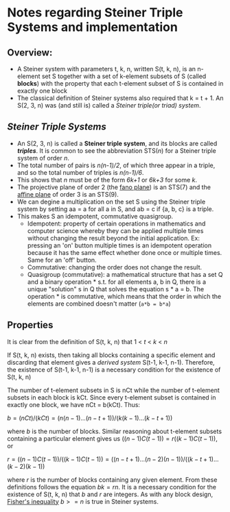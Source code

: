 # Notes regarding Steiner Triple Systems and implementation

## Overview:

- A Steiner system with parameters t, k, n, written S(t, k, n), is an n-element set S together with a set of k-element subsets of S (called **blocks**) with the property that each t-element subset of S is contained in exactly one block
 - The classical definition of Steiner systems also required that k = t + 1. An S(2, 3, n) was (and still is) called a *Steiner triple(or triad) system*.

## *Steiner Triple Systems*

- An S(2, 3, n) is called a **Steiner triple system**, and its blocks are called ***triples***. It is common to see the abbreviation STS(*n*) for a Steiner triple system of order *n*.
- The total number of pairs is *n(n-1)/2*, of which three appear in a triple, and so the total number of triples is *n(n-1)/6*.
 - This shows that *n* must be of the form *6k+1* or *6k+3* for some *k*.
- The projective plane of order 2 (the [fano plane](https://en.wikipedia.org/wiki/Fano_plane)) is an STS(7) and the [affine plane](https://en.wikipedia.org/wiki/Affine_plane_(incidence_geometry)) of order 3 is an STS(9).
- We can degine a multiplication on the set S using the Steiner triple system by setting aa = a for all a in S, and ab = c if {a, b, c} is a triple. 
 - This makes S an idempotent, commutative quasigroup.
    - Idempotent: property of certain operations in mathematics and computer science whereby they can be applied multiple times without changing the result beyond the initial application. Ex: pressing an 'on' button multiple times is an idempotent operation because it has the same effect whether done once or multiple times. Same for an 'off' button.
    - Commutative: changing the order does not change the result.
    - Quasigroup (commutative): a mathematical structure that has a set Q and a binary operation * s.t. for all elements a, b in Q, there is a unique "solution" s in Q that solves the equation s * a = b. The operation * is commutative, which means that the order in which the elements are combined doesn't matter (`a*b = b*a`) 

## Properties

It is clear from the definition of S(t, k, n) that 1 \< *t* \< *k* \< *n*

If S(t, k, n) exists, then taking all blocks containing a specific element and discarding that element gives a *derived system* S(t-1, k-1, n-1). Therefore, the existence of S(t-1, k-1, n-1) is a necessary condition for the existence of S(t, k, n)

The number of t-element subsets in S is nCt while the number of t-element subsets in each block is kCt. Since every t-element subset is contained in exactly one block, we have nCt = b(kCt). Thus:

$b = (nCt)/(kCt) = (n(n-1) ... (n-t+1))/(k(k-1) ... (k-t+1))$

where *b* is the number of blocks. Similar reasoning about t-element subsets containing a particular element gives us $((n-1)C(t-1)) = r((k-1)C(t-1))$, or

$r = ((n-1)C(t-1))/((k-1)C(t-1)) = ((n-t+1) ... (n-2)(n-1))/((k-t+1) ... (k-2)(k-1))$

where *r* is the number of blocks containing any given element. From these definitions follows the equation $bk = rn$. It is a necessary condition for the existence of S(t, k, n) that *b* and *r* are integers. As with any block design, [Fisher's inequality](https://en.wikipedia.org/wiki/Fisher%27s_inequality) $b >= n$ is true in Steiner systems.